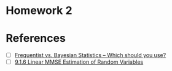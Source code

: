 # Homework 2

# References

- [ ] [Frequentist vs. Bayesian Statistics – Which should you use?](https://learning.edanz.com/frequentist-bayesian-statistics/)
- [ ] [9.1.6 Linear MMSE Estimation of Random Variables](https://www.probabilitycourse.com/chapter9/9_1_6_linear_MMSE_estimat_of_random_vars.php)
